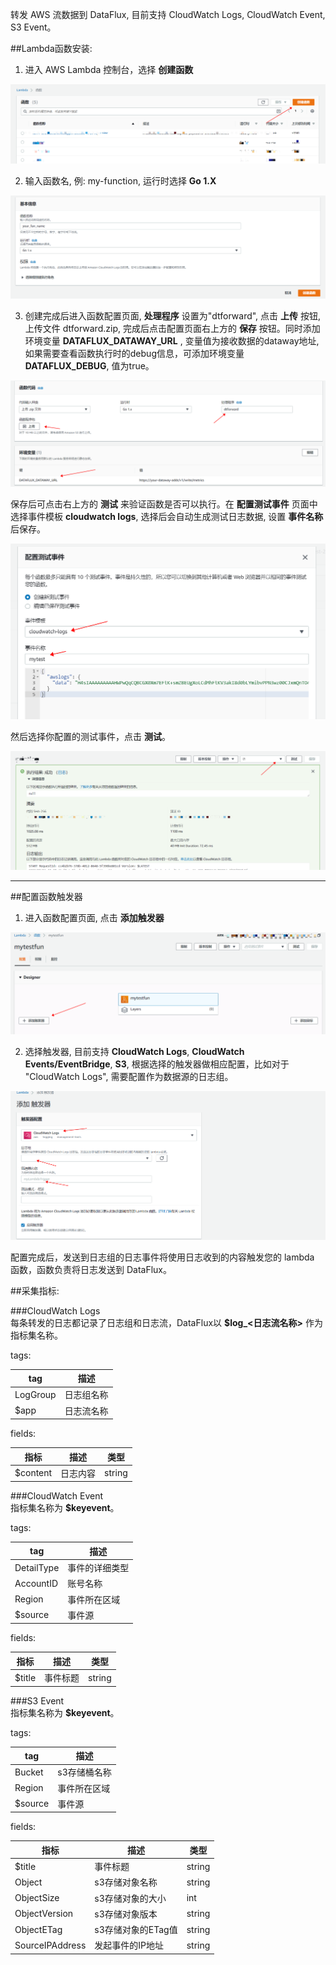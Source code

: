 转发 AWS 流数据到 DataFlux, 目前支持 CloudWatch Logs, CloudWatch Event, S3 Event。

##Lambda函数安装:  

1. 进入 AWS Lambda 控制台，选择 **创建函数**  

![step 1](guide/image/lambda_step1.png)


2. 输入函数名, 例: my-function, 运行时选择 **Go 1.X**  

![step 2](guide/image/lambda_step2.png)


3. 创建完成后进入函数配置页面, **处理程序** 设置为"dtforward", 点击 **上传** 按钮, 上传文件 dtforward.zip, 完成后点击配置页面右上方的 **保存** 按钮。同时添加环境变量 **DATAFLUX_DATAWAY_URL** , 变量值为接收数据的dataway地址, 如果需要查看函数执行时的debug信息，可添加环境变量 **DATAFLUX_DEBUG**, 值为true。

![step 3](guide/image/lambda_step3.png)


保存后可点击右上方的 **测试** 来验证函数是否可以执行。在 **配置测试事件** 页面中选择事件模板 **cloudwatch logs**, 选择后会自动生成测试日志数据, 设置 **事件名称** 后保存。  

![step test](guide/image/lambda_step6.png)


然后选择你配置的测试事件，点击 **测试**。  

![step test](guide/image/lambda_step7.png)

***

##配置函数触发器 

1. 进入函数配置页面, 点击 **添加触发器**  

![step 4](guide/image/lambda_step4.png)


2. 选择触发器, 目前支持 **CloudWatch Logs**, **CloudWatch Events/EventBridge**, **S3**, 根据选择的触发器做相应配置，比如对于 "CloudWatch Logs", 需要配置作为数据源的日志组。

![step 5](guide/image/lambda_step5.png)

配置完成后，发送到日志组的日志事件将使用日志收到的内容触发您的 lambda 函数，函数负责将日志发送到 DataFlux。



##采集指标:  

###CloudWatch Logs  
每条转发的日志都记录了日志组和日志流，DataFlux以 **$log_<日志流名称>** 作为指标集名称。  

tags:  

| tag | 描述 |
| --- | ---- |
| LogGroup | 日志组名称 |
| $app | 日志流名称 |


fields:  

| 指标 | 描述 | 类型 |
| --- | ---- | ---- |
| $content | 日志内容 | string |



###CloudWatch Event  
指标集名称为 **$keyevent**。   

tags:  

| tag | 描述 |
| --- | ---- |
| DetailType | 事件的详细类型 |
| AccountID | 账号名称 |
| Region | 事件所在区域 |
| $source | 事件源 |


fields:  

| 指标 | 描述 | 类型 |
| --- | ---- | ---- |
| $title | 事件标题 | string |



###S3 Event  
指标集名称为 **$keyevent**。 

tags:  

| tag | 描述 |
| --- | ---- |
| Bucket | s3存储桶名称 |
| Region | 事件所在区域 |
| $source | 事件源 |


fields:  

| 指标 | 描述 | 类型 |
| --- | ---- | ---- |
| $title | 事件标题 | string |
| Object | s3存储对象名称 | string |
| ObjectSize | s3存储对象的大小 | int |
| ObjectVersion | s3存储对象版本 | string |
| ObjectETag | s3存储对象的ETag值 | string |
| SourceIPAddress | 发起事件的IP地址 | string |